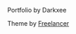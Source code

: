 Portfolio by Darkxee

Theme by [Freelancer](http://startbootstrap.com/template-overviews/freelancer/)
